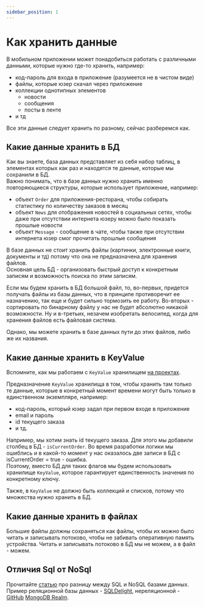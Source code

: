 ```yaml
---
sidebar_position: 1
---
```


# Как хранить данные 

В мобильном приложении может понадобиться работать с различными данными, которые нужно где-то хранить, например: 
- код-пароль для входа в приложение (разумеется не в чистом виде)
- файлы, которые юзер скачал через приложение
- коллекции однотипных элементов
  - новости
  - сообщения 
  - посты в ленте 
- и тд

Все эти данные следует хранить по разному, сейчас разберемся как. 

## Какие данные хранить в БД
Как вы знаете, база данных представляет из себя набор таблиц, в элементах которых как раз и находятся те данные, которые мы сохранили в БД.  
Важно понимать, что в базе данных нужно хранить именно повторяющиеся структуры, которые использует приложение, например:
- объект `Order` для приложения-ресторана, чтобы собирать статистику по количеству заказов в месяц
- объект `News` для отображения новостей в социальных сетях, чтобы даже при отсутствии интернета юзеру можно было показать прошлые новости
- объект `Message` - сообщение в чате, чтобы также при отсутствии интернета юзер смог прочитать прошлые сообщения

В базе данных не стоит хранить файлы (картинки, электронные книги, документы и тд) потому что она не предназначена для хранения файлов.  
Основная цель БД - организовать быстрый доступ к конкретным записям и возможность поиска по этим записям.  

Если мы будем хранить в БД большой файл, то, во-первых, придется получать файлы из базы данных, что в принципе противоречит ее назначению, так еще и будет сильно тормозить ее работу. 
Во-вторых - сортировать по бинарному файлу у нас не будет абсолютно никакой возможности. 
Ну и в-третьих, незачем изобретать велосипед, когда для хранения файлов есть файловая система.

Однако, мы можете хранить в базе данных пути до этих файлов, либо же их названия. 

## Какие данные хранить в KeyValue
Вспомните, как мы работаем с `KeyValue` хранилищем [на проектах](../kotlin-multiplatform-mobile/multiplatform-settings#keyvaluestorage).

Предназначение `KeyValue` хранилища в том, чтобы хранить там только те данные, которые в конкретный момент времени могут быть только в единственном экземпляре, например:
- код-пароль, который юзер задал при первом входе в приложение
- email и пароль
- id текущего заказа
- и тд.

Например, мы хотим знать id текущего заказа. Для этого мы добавили столбец в БД - `isCurrentOrder`. Во время разработки логики мы ошиблись и в какой-то момент у нас оказалось две записи в БД с isCurrentOrder = true - ошибка.  
Поэтому, вместо БД для таких флагов мы будем использовать хранилище `KeyValue`, которое гарантирует единственность значения по конкретному ключу.

Также, в `KeyValue` не должно быть коллекций и списков, потому что множества нужно хранить в БД. 

## Какие данные хранить в файлах
Большие файлы должны сохраняться как файлы, чтобы их можно было читать и записывать потоково, чтобы не забивать оперативную память устройства. Читать и записывать потоково в БД мы не можем, а в файл - можем.

## Отличия Sql от NoSql
Прочитайте [статью](https://smoff.ru/howitworks/otlichiya-sql-nosql) про разницу между SQL и NoSQL базами данных.
Пример реляционной базы данных - [SQLDelight](https://cashapp.github.io/sqldelight/multiplatform_sqlite/), нереляционной - [GitHub](https://github.com/realm/realm-kotlin) [MongoDB Realm](https://www.mongodb.com/docs/realm/get-started/introduction-mobile/).
